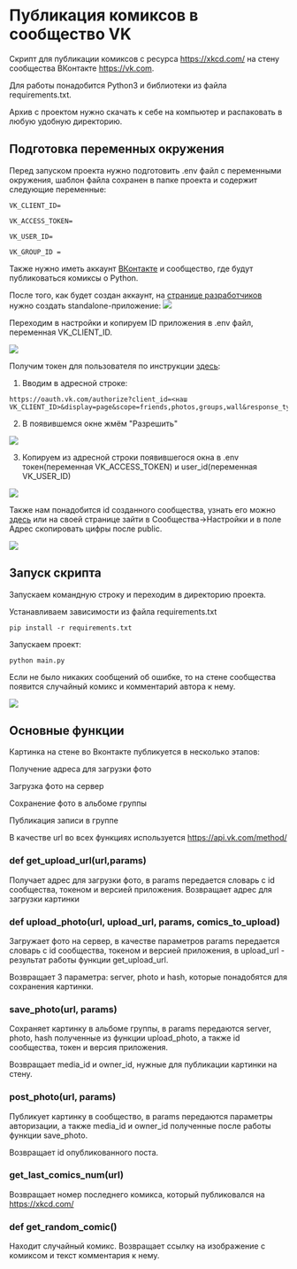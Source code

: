 # Публикация комиксов в сообщество VK

Скрипт для публикации комиксов с ресурса https://xkcd.com/ на стену сообщества ВКонтакте https://vk.com.

Для работы понадобится Python3 и библиотеки из файла requirements.txt.

Архив с проектом нужно скачать к себе на компьютер и распаковать в любую удобную директорию.

## Подготовка переменных окружения

Перед запуском проекта нужно подготовить .env файл с переменными окружения, шаблон файла сохранен в папке проекта и содержит следующие переменные:

```
VK_CLIENT_ID=

VK_ACCESS_TOKEN=

VK_USER_ID=

VK_GROUP_ID = 
```

Также нужно иметь аккаунт [ВКонтакте](https://vk.com) и сообщество, где будут публиковаться комиксы о Python.

После того, как будет создан аккаунт, на [странице разработчиков](https://vk.com/editapp?act=create) нужно создать standalone-приложение:
![](https://github.com/atskayasatana/Images/blob/fd1c5aed52faa501d446540caa5a4c025a330338/new_app_vk.png)

Переходим в настройки и копируем ID приложения в .env файл, переменная VK_CLIENT_ID.

![](https://github.com/atskayasatana/Images/blob/fd1c5aed52faa501d446540caa5a4c025a330338/id_vk_app.png)

Получим токен для пользователя по инструкции [здесь](https://dev.vk.com/api/access-token/implicit-flow-user):
1. Вводим в адресной строке:
```
https://oauth.vk.com/authorize?client_id=<наш VK_CLIENT_ID>&display=page&scope=friends,photos,groups,wall&response_type=token&v=5.131&state=123456
```
2. В появившемся окне жмём "Разрешить"

![](https://github.com/atskayasatana/Images/blob/fd1c5aed52faa501d446540caa5a4c025a330338/vk_app_token.png)

3. Копируем из адресной строки появившегося окна в .env токен(переменная VK_ACCESS_TOKEN) и user_id(переменная VK_USER_ID)

![](https://github.com/atskayasatana/Images/blob/fd1c5aed52faa501d446540caa5a4c025a330338/vk_token_final.png)

Также нам понадобится id созданного сообщества, узнать его можно [здесь](https://regvk.com/id/) или на своей странице зайти в Сообщества->Настройки
и в поле Адрес скопировать цифры после public.

![](https://github.com/atskayasatana/Images/blob/fd1c5aed52faa501d446540caa5a4c025a330338/vk_group_id.png)

## Запуск скрипта

Запускаем командную строку и переходим в директорию проекта.

Устанавливаем зависимости из файла requirements.txt
```
pip install -r requirements.txt
```
Запускаем проект:
```
python main.py
```
Если не было никаких сообщений об ошибке, то на стене сообщества появится случайный комикс и комментарий автора к нему.

![](https://github.com/atskayasatana/Images/blob/fd1c5aed52faa501d446540caa5a4c025a330338/vk_final.png)

## Основные функции

Картинка на стене во Вконтакте публикуется в несколько этапов:

Получение адреса для загрузки фото

Загрузка фото на сервер

Сохранение фото в альбоме группы

Публикация записи в группе

В качестве url во всех функциях используется https://api.vk.com/method/

### def get_upload_url(url,params)

Получает адрес для загрузки фото, в params передается словарь с id сообщества, токеном и версией приложения.
Возвращает адрес для загрузки картинки

### def upload_photo(url, upload_url, params, comics_to_upload)

Загружает фото на сервер, в качестве параметров params передается словарь с id сообщества, токеном и версией приложения, в upload_url - результат работы функции
get_upload_url.

Возвращает 3 параметра: server, photo и hash, которые понадобятся для сохранения картинки.

### save_photo(url, params)

Сохраняет картинку в альбоме группы, в params передаются server, photo, hash полученные из функции upload_photo, а также id сообщества, токен и версия приложения.

Возвращает media_id и owner_id, нужные для публикации картинки на стену.

### post_photo(url, params)

Публикует картинку в сообщество, в params передаются параметры авторизации, а также media_id и owner_id полученные после работы функции save_photo.

Возвращает id опубликованного поста.

### get_last_comics_num(url)

Возвращает номер последнего комикса, который публиковался на https://xkcd.com/

### def get_random_comic()

Находит случайный комикс. Возвращает ссылку на изображение с комиксом и текст комментария к нему.
